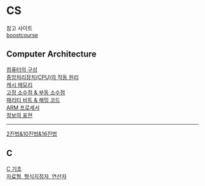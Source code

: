 # CS
참고 사이트   
[boostcourse](https://www.boostcourse.org/cs112/joinLectures/41307)   

## Computer Architecture
[컴퓨터의 구성](https://github.com/ww5702/Coding_Test/tree/main/Computer%20Science/Computer%20Architecture/%EC%BB%B4%ED%93%A8%ED%84%B0%EC%9D%98%20%EA%B5%AC%EC%84%B1)   
[중앙처리장치(CPU)의 작동 원리](https://github.com/ww5702/Coding_Test/tree/main/Computer%20Science/Computer%20Architecture/ARM%20%ED%94%84%EB%A1%9C%EC%84%B8%EC%84%9C)   
[캐시 메모리](https://github.com/ww5702/Coding_Test/tree/main/Computer%20Science/Computer%20Architecture/%EC%BA%90%EC%8B%9C%20%EB%A9%94%EB%AA%A8%EB%A6%AC)   
[고정 소수점 & 부동 소수점](https://github.com/ww5702/Coding_Test/tree/main/Computer%20Science/Computer%20Architecture/%EA%B3%A0%EC%A0%95%20%EC%86%8C%EC%88%98%EC%A0%90%20%26%20%EB%B6%80%EB%8F%99%20%EC%86%8C%EC%88%98%EC%A0%90)   
[패리티 비트 & 해밍 코드](https://github.com/ww5702/Coding_Test/blob/main/Computer%20Science/Computer%20Architecture/%ED%8C%A8%EB%A6%AC%ED%8B%B0%20%EB%B9%84%ED%8A%B8%20&%20%ED%95%B4%EB%B0%8D%20%EC%BD%94%EB%93%9C/README.md)   
[ARM 프로세서](https://github.com/ww5702/Coding_Test/tree/main/Computer%20Science/Computer%20Architecture/ARM%20%ED%94%84%EB%A1%9C%EC%84%B8%EC%84%9C)   
[정보의 표현](https://github.com/ww5702/Coding_Test/blob/main/Computer%20Science/Computer%20Architecture/%EC%A0%95%EB%B3%B4%EC%9D%98%20%ED%91%9C%ED%98%84(ASCII,%EC%9C%A0%EB%8B%88%EC%BD%94%EB%93%9C)/README.md)   
   
***
[2진법&10진법&16진법](https://github.com/ww5702/Coding_Test/tree/main/Computer%20Science/2%EC%A7%84%EB%B2%95&10%EC%A7%84%EB%B2%95&16%EC%A7%84%EB%B2%95)   
   
## C
[C 기초](https://github.com/ww5702/Coding_Test/tree/main/Computer%20Science/C/C%20%EA%B8%B0%EC%B4%88)   
[자료형, 형식지정자, 연산자](https://github.com/ww5702/Coding_Test/tree/main/Computer%20Science/C/%EC%9E%90%EB%A3%8C%ED%98%95,%20%ED%98%95%EC%8B%9D%20%EC%A7%80%EC%A0%95%EC%9E%90,%20%EC%97%B0%EC%82%B0%EC%9E%90)   

